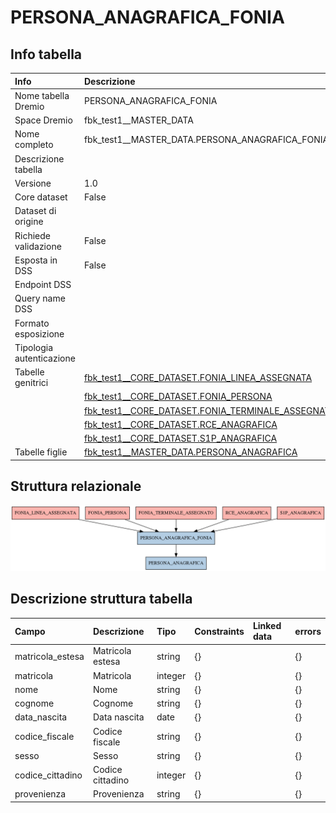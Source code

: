 # PERSONA_ANAGRAFICA_FONIA

## Info tabella

| Info                     | Descrizione                                                                                                         |
|:-------------------------|:--------------------------------------------------------------------------------------------------------------------|
| Nome tabella Dremio      | PERSONA_ANAGRAFICA_FONIA                                                                                            |
| Space Dremio             | fbk_test1__MASTER_DATA                                                                                              |
| Nome completo            | fbk_test1__MASTER_DATA.PERSONA_ANAGRAFICA_FONIA                                                                     |
| Descrizione tabella      |                                                                                                                     |
| Versione                 | 1.0                                                                                                                 |
| Core dataset             | False                                                                                                               |
| Dataset di origine       |                                                                                                                     |
| Richiede validazione     | False                                                                                                               |
| Esposta in DSS           | False                                                                                                               |
| Endpoint DSS             |                                                                                                                     |
| Query name DSS           |                                                                                                                     |
| Formato esposizione      |                                                                                                                     |
| Tipologia autenticazione |                                                                                                                     |
| Tabelle genitrici        | [fbk_test1__CORE_DATASET.FONIA_LINEA_ASSEGNATA](/fbk_test1__CORE_DATASET/FONIA_LINEA_ASSEGNATA/markdown.md)         |
|                          | [fbk_test1__CORE_DATASET.FONIA_PERSONA](/fbk_test1__CORE_DATASET/FONIA_PERSONA/markdown.md)                         |
|                          | [fbk_test1__CORE_DATASET.FONIA_TERMINALE_ASSEGNATO](/fbk_test1__CORE_DATASET/FONIA_TERMINALE_ASSEGNATO/markdown.md) |
|                          | [fbk_test1__CORE_DATASET.RCE_ANAGRAFICA](/fbk_test1__CORE_DATASET/RCE_ANAGRAFICA/markdown.md)                       |
|                          | [fbk_test1__CORE_DATASET.S1P_ANAGRAFICA](/fbk_test1__CORE_DATASET/S1P_ANAGRAFICA/markdown.md)                       |
| Tabelle figlie           | [fbk_test1__MASTER_DATA.PERSONA_ANAGRAFICA](/fbk_test1__MASTER_DATA/PERSONA_ANAGRAFICA/markdown.md)                 |

## Struttura relazionale

![PERSONA_ANAGRAFICA_FONIA](./graph_png.png)

## Descrizione struttura tabella

| Campo            | Descrizione      | Tipo    | Constraints   | Linked data   | errors   |
|:-----------------|:-----------------|:--------|:--------------|:--------------|:---------|
| matricola_estesa | Matricola estesa | string  | {}            |               | {}       |
| matricola        | Matricola        | integer | {}            |               | {}       |
| nome             | Nome             | string  | {}            |               | {}       |
| cognome          | Cognome          | string  | {}            |               | {}       |
| data_nascita     | Data nascita     | date    | {}            |               | {}       |
| codice_fiscale   | Codice fiscale   | string  | {}            |               | {}       |
| sesso            | Sesso            | string  | {}            |               | {}       |
| codice_cittadino | Codice cittadino | integer | {}            |               | {}       |
| provenienza      | Provenienza      | string  | {}            |               | {}       |
